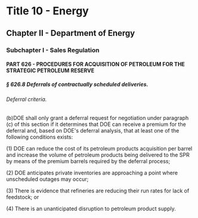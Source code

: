 
# Title 10 - Energy
## Chapter II - Department of Energy
### Subchapter I - Sales Regulation
#### PART 626 - PROCEDURES FOR ACQUISITION OF PETROLEUM FOR THE STRATEGIC PETROLEUM RESERVE
##### § 626.8 Deferrals of contractually scheduled deliveries.
###### Deferral criteria.

(b)DOE shall only grant a deferral request for negotiation under paragraph (c) of this section if it determines that DOE can receive a premium for the deferral and, based on DOE's deferral analysis, that at least one of the following conditions exists:

(1) DOE can reduce the cost of its petroleum products acquisition per barrel and increase the volume of petroleum products being delivered to the SPR by means of the premium barrels required by the deferral process;

(2) DOE anticipates private inventories are approaching a point where unscheduled outages may occur;

(3) There is evidence that refineries are reducing their run rates for lack of feedstock; or

(4) There is an unanticipated disruption to petroleum product supply.
